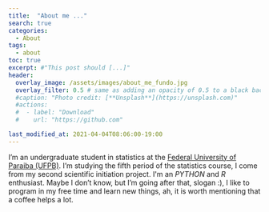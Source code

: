 ```yaml
---
title:  "About me ..."
search: true
categories: 
  - About
tags:
  - about
toc: true
excerpt: #"This post should [...]"
header:
  overlay_image: /assets/images/about_me_fundo.jpg
  overlay_filter: 0.5 # same as adding an opacity of 0.5 to a black background
  #caption: "Photo credit: [**Unsplash**](https://unsplash.com)"
  #actions:
  #  - label: "Download"
  #    url: "https://github.com"

last_modified_at: 2021-04-04T08:06:00-19:00
---
```


I’m an undergraduate student in statistics at the [Federal University of Paraiba (UFPB)](https://www.ufpb.br/). I’m studying the fifth period of the statistics course, I come from my second scientific initiation project. I'm an *PYTHON* and *R* enthusiast. Maybe I don’t know, but I’m going after that, slogan :), I like to program in my free time and learn new things, ah, it is worth mentioning that a coffee helps a lot.